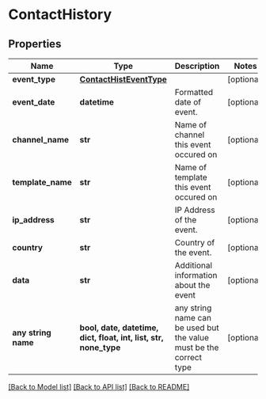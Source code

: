 # ContactHistory


## Properties
Name | Type | Description | Notes
------------ | ------------- | ------------- | -------------
**event_type** | [**ContactHistEventType**](ContactHistEventType.md) |  | [optional] 
**event_date** | **datetime** | Formatted date of event. | [optional] 
**channel_name** | **str** | Name of channel this event occured on | [optional] 
**template_name** | **str** | Name of template this event occured on | [optional] 
**ip_address** | **str** | IP Address of the event. | [optional] 
**country** | **str** | Country of the event. | [optional] 
**data** | **str** | Additional information about the event | [optional] 
**any string name** | **bool, date, datetime, dict, float, int, list, str, none_type** | any string name can be used but the value must be the correct type | [optional]

[[Back to Model list]](../README.md#documentation-for-models) [[Back to API list]](../README.md#documentation-for-api-endpoints) [[Back to README]](../README.md)


